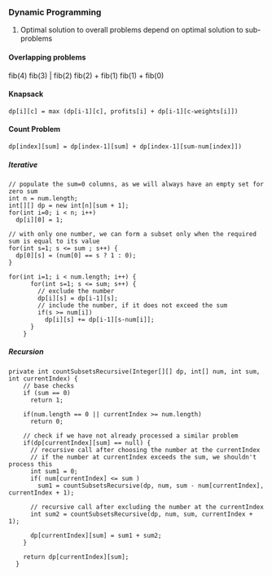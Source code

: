 ### Dynamic Programming
1. Optimal solution to overall problems depend on optimal solution to sub-problems


#### Overlapping problems
fib(4)
fib(3)       |      fib(2)
fib(2) + fib(1)     fib(1) + fib(0)

#### Knapsack
```
dp[i][c] = max (dp[i-1][c], profits[i] + dp[i-1][c-weights[i]]) 
```

#### Count Problem
```
dp[index][sum] = dp[index-1][sum] + dp[index-1][sum-num[index]])
```

##### Iterative
```
// populate the sum=0 columns, as we will always have an empty set for zero sum
int n = num.length;
int[][] dp = new int[n][sum + 1];
for(int i=0; i < n; i++)
  dp[i][0] = 1;

// with only one number, we can form a subset only when the required sum is equal to its value
for(int s=1; s <= sum ; s++) {
  dp[0][s] = (num[0] == s ? 1 : 0);
}

for(int i=1; i < num.length; i++) {
      for(int s=1; s <= sum; s++) {
        // exclude the number
        dp[i][s] = dp[i-1][s];
        // include the number, if it does not exceed the sum
        if(s >= num[i])
          dp[i][s] += dp[i-1][s-num[i]];
      }
    }
```

##### Recursion
```
private int countSubsetsRecursive(Integer[][] dp, int[] num, int sum, int currentIndex) {
    // base checks
    if (sum == 0)
      return 1;

    if(num.length == 0 || currentIndex >= num.length)
      return 0;

    // check if we have not already processed a similar problem
    if(dp[currentIndex][sum] == null) {
      // recursive call after choosing the number at the currentIndex
      // if the number at currentIndex exceeds the sum, we shouldn't process this
      int sum1 = 0;
      if( num[currentIndex] <= sum )
        sum1 = countSubsetsRecursive(dp, num, sum - num[currentIndex], currentIndex + 1);

      // recursive call after excluding the number at the currentIndex
      int sum2 = countSubsetsRecursive(dp, num, sum, currentIndex + 1);

      dp[currentIndex][sum] = sum1 + sum2;
    }

    return dp[currentIndex][sum];
  }
```